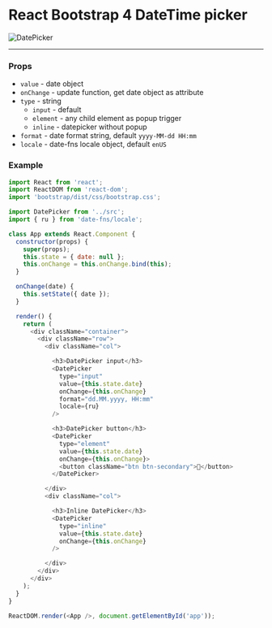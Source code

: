 
# React Bootstrap 4 DateTime picker

![DatePicker](https://i.imgur.com/nlSfa9Q.png)

---

### Props
- `value` - date object
- `onChange` - update function, get date object as attribute
- `type` - string
  - `input` - default
  - `element` - any child element as popup trigger
  - `inline` - datepicker without popup
 - `format` - date format string, default `yyyy-MM-dd HH:mm`
 - `locale` - date-fns locale object, default `enUS`

### Example

```javascript
import React from 'react';
import ReactDOM from 'react-dom';
import 'bootstrap/dist/css/bootstrap.css';

import DatePicker from '../src';
import { ru } from 'date-fns/locale';

class App extends React.Component {
  constructor(props) {
    super(props);
    this.state = { date: null };
    this.onChange = this.onChange.bind(this);
  }

  onChange(date) {
    this.setState({ date });
  }

  render() {
    return (
      <div className="container">
        <div className="row">
          <div className="col">

            <h3>DatePicker input</h3>
            <DatePicker
              type="input"
              value={this.state.date}
              onChange={this.onChange}
              format="dd.MM.yyyy, HH:mm"
              locale={ru}
            />

            <h3>DatePicker button</h3>
            <DatePicker
              type="element"
              value={this.state.date}
              onChange={this.onChange}>
              <button className="btn btn-secondary">📅</button>
            </DatePicker>

          </div>
          <div className="col">

            <h3>Inline DatePicker</h3>
            <DatePicker
              type="inline"
              value={this.state.date}
              onChange={this.onChange}
            />

          </div>
        </div>
      </div>
    );
  }
}

ReactDOM.render(<App />, document.getElementById('app'));
```